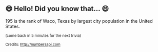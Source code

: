 ## 😄 Hello! Did you know that... 😄
195 is the rank of Waco, Texas by largest city population in the United States.

<sup>(come back in 5 minutes for the next trivia)</sup>


<sup>Credits: http://numbersapi.com</sup>
